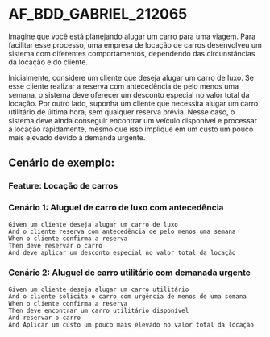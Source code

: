 # AF_BDD_GABRIEL_212065

Imagine que você está planejando alugar um carro para uma viagem. Para facilitar esse processo, uma empresa de locação de carros desenvolveu um sistema com diferentes comportamentos, dependendo das circunstâncias da locação e do cliente.

Inicialmente, considere um cliente que deseja alugar um carro de luxo. Se esse cliente realizar a reserva com antecedência de pelo menos uma semana, o sistema deve oferecer um desconto especial no valor total da locação. Por outro lado, suponha um cliente que necessita alugar um carro utilitário de última hora, sem qualquer reserva prévia. Nesse caso, o sistema deve ainda conseguir encontrar um veículo disponível e processar a locação rapidamente, mesmo que isso implique em um custo um pouco mais elevado devido à demanda urgente.

## Cenário de exemplo:

### Feature: Locação de carros


### Cenário 1: Aluguel de carro de luxo com antecedência
    Given um cliente deseja alugar um carro de luxo
    And o cliente reserva com antecedência de pelo menos uma semana
    When o cliente confirma a reserva
    Then deve reservar o carro
    And deve aplicar um desconto especial no valor total da locação


### Cenário 2: Aluguel de carro utilitário com demanada urgente
    Given um cliente deseja alugar um carro utilitário
    And o cliente solicita o carro com urgência de menos de uma semana
    When o cliente confirma a reserva
    Then deve encontrar um carro utilitário disponível
    And reservar o carro 
    And Aplicar um custo um pouco mais elevado no valor total da locação
  
